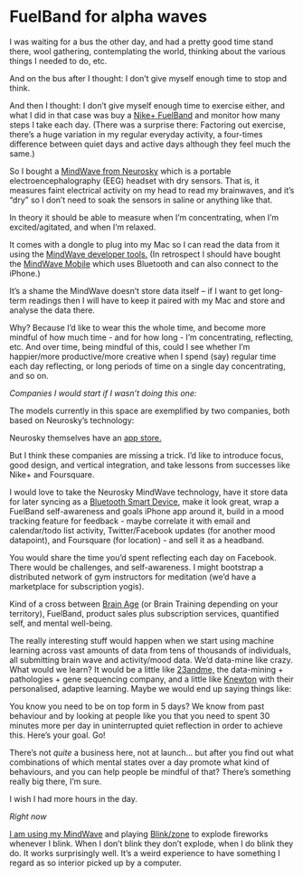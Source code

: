 # FuelBand for alpha waves

I was waiting for a bus the other day, and had a pretty good time stand there,
wool gathering, contemplating the world, thinking about the various things I
needed to do, etc.

And on the bus after I thought: I don’t give myself enough time to stop and
think.

And then I thought: I don’t give myself enough time to exercise either, and
what I did in that case was buy a [Nike+
FuelBand](http://www.nike.com/fuelband/) and monitor how many steps I take
each day. (There was a surprise there: Factoring out exercise, there’s a huge
variation in my regular everyday activity, a four-times difference between
quiet days and active days although they feel much the same.)

So I bought a [MindWave from
Neurosky](http://store.neurosky.com/products/mindwave-1) which is a portable
electroencephalography (EEG) headset with dry sensors. That is, it measures
faint electrical activity on my head to read my brainwaves, and it’s “dry” so
I don’t need to soak the sensors in saline or anything like that.

In theory it should be able to measure when I’m concentrating, when I’m
excited/agitated, and when I’m relaxed.

It comes with a dongle to plug into my Mac so I can read the data from it
using the [MindWave developer
tools.](http://developer.neurosky.com/docs/doku.php?id=mindwave) (In
retrospect I should have bought the [MindWave
Mobile](http://store.neurosky.com/products/mindwave-mobile) which uses
Bluetooth and can also connect to the iPhone.)

It’s a shame the MindWave doesn’t store data itself – if I want to get long-
term readings then I will have to keep it paired with my Mac and store and
analyse the data there.

Why? Because I’d like to wear this the whole time, and become more mindful of
how much time - and for how long - I’m concentrating, reflecting, etc. And
over time, being mindful of this, could I see whether I’m happier/more
productive/more creative when I spend (say) regular time each day reflecting,
or long periods of time on a single day concentrating, and so on.

_Companies I would start if I wasn’t doing this one:_

The models currently in this space are exemplified by two companies, both
based on Neurosky’s technology:

Neurosky themselves have an [app
store.](http://store.neurosky.com/collections/applications)

But I think these companies are missing a trick. I’d like to introduce focus,
good design, and vertical integration, and take lessons from successes like
Nike+ and Foursquare.

I would love to take the Neurosky MindWave technology, have it store data for
later syncing as a [Bluetooth Smart
Device](http://www.bluetooth.com/Pages/Bluetooth-Smart-Devices.aspx), make it
look great, wrap a FuelBand self-awareness and goals iPhone app around it,
build in a mood tracking feature for feedback - maybe correlate it with email
and calendar/todo list activity, Twitter/Facebook updates (for another mood
datapoint), and Foursquare (for location) - and sell it as a headband.

You would share the time you’d spent reflecting each day on Facebook. There
would be challenges, and self-awareness. I might bootstrap a distributed
network of gym instructors for meditation (we’d have a marketplace for
subscription yogis).

Kind of a cross between [Brain Age](http://brainage.com/launch/index.jsp) (or
Brain Training depending on your territory), FuelBand, product sales plus
subscription services, quantified self, and mental well-being.

The really interesting stuff would happen when we start using machine learning
across vast amounts of data from tens of thousands of individuals, all
submitting brain wave and activity/mood data. We’d data-mine like crazy. What
would we learn? It would be a little like [23andme,](https://www.23andme.com/)
the data-mining + pathologies + gene sequencing company, and a little like
[Knewton](http://www.knewton.com/) with their personalised, adaptive learning.
Maybe we would end up saying things like:

You know you need to be on top form in 5 days? We know from past behaviour and
by looking at people like you that you need to spent 30 minutes more per day
in uninterrupted quiet reflection in order to achieve this. Here’s your goal.
Go!

There’s not _quite_ a business here, not at launch… but after you find out
what combinations of which mental states over a day promote what kind of
behaviours, and you can help people be mindful of that? There’s something
really big there, I’m sure.

I wish I had more hours in the day.

_Right now_

[I am using my MindWave](http://instagr.am/p/KrtQrEKpRZ/) and playing
[Blink/zone](http://store.neurosky.com/products/blink-zone) to explode
fireworks whenever I blink. When I don’t blink they don’t explode, when I do
blink they do. It works surprisingly well. It’s a weird experience to have
something I regard as so interior picked up by a computer.
